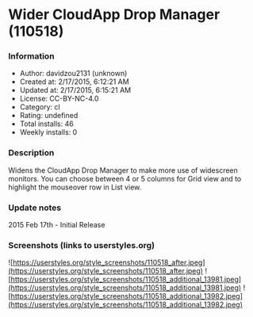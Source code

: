 # Wider CloudApp Drop Manager (110518)

### Information
- Author: davidzou2131 (unknown)
- Created at: 2/17/2015, 6:12:21 AM
- Updated at: 2/17/2015, 6:15:21 AM
- License: CC-BY-NC-4.0
- Category: cl
- Rating: undefined
- Total installs: 46
- Weekly installs: 0


### Description
Widens the CloudApp Drop Manager to make more use of widescreen monitors.
You can choose between 4 or 5 columns for Grid view and to highlight the mouseover row in List view.

### Update notes
2015 Feb 17th - Initial Release

### Screenshots (links to userstyles.org)
![https://userstyles.org/style_screenshots/110518_after.jpeg](https://userstyles.org/style_screenshots/110518_after.jpeg)
![https://userstyles.org/style_screenshots/110518_additional_13981.jpeg](https://userstyles.org/style_screenshots/110518_additional_13981.jpeg)
![https://userstyles.org/style_screenshots/110518_additional_13982.jpeg](https://userstyles.org/style_screenshots/110518_additional_13982.jpeg)

